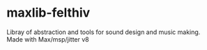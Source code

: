 # maxlib-felthiv

Libray of abstraction and tools for sound design and music making.</br>
Made with Max/msp/jitter v8
